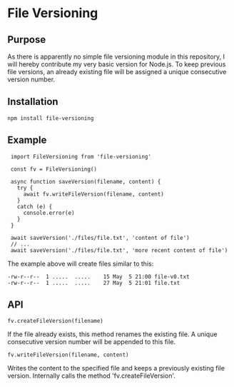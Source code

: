 # File Versioning

## Purpose

As there is apparently no simple file versioning module in this repository, I will hereby contribute my very basic version for Node.js.
To keep previous file versions, an already existing file will be assigned a unique consecutive version number.

## Installation

```
npm install file-versioning
```

## Example


```  
 import FileVersioning from 'file-versioning'

 const fv = FileVersioning()

 async function saveVersion(filename, content) {
   try {
     await fv.writeFileVersion(filename, content)
   }
   catch (e) {
     console.error(e)
   }
 }
  
 await saveVersion('./files/file.txt', 'content of file')
 // ...
 await saveVersion('./files/file.txt', 'more recent content of file')
```

The example above will create files similar to this:
```
-rw-r--r--  1 .....  .....    15 May  5 21:00 file-v0.txt
-rw-r--r--  1 .....  .....    27 May  5 21:01 file.txt
```

## API
```
fv.createFileVersion(filename)
```
If the file already exists, this method renames the existing file. A unique consecutive version number will be appended to this file.

```
fv.writeFileVersion(filename, content)
```
Writes the content to the specified file and keeps a previously existing file version. Internally calls the method 'fv.createFileVersion'.

